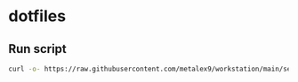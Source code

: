 # dotfiles

## Run script
```bash
curl -o- https://raw.githubusercontent.com/metalex9/workstation/main/setup.sh | bash
```
